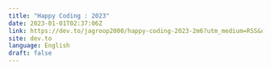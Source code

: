 ```yaml
---
title: "Happy Coding : 2023"
date: 2023-01-01T02:37:06Z
link: https://dev.to/jagroop2000/happy-coding-2023-2m6?utm_medium=RSS&utm_source=news.12bit.vn
site: dev.to
language: English
draft: false
---
```

